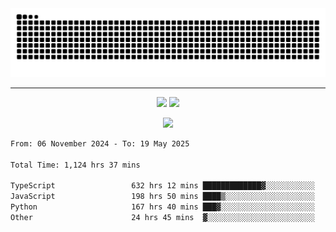 <div align="center">
  <picture>
      <source
    media="(prefers-color-scheme: dark)"
      srcset="https://raw.githubusercontent.com/platane/snk/output/github-contribution-grid-snake-dark.svg"
      />
    <source
      media="(prefers-color-scheme: light)"
      srcset="https://raw.githubusercontent.com/xct007/xct007/output/github-contribution-grid-snake.svg"
      />
    <img
      alt="Snake"
      src="https://raw.githubusercontent.com/xct007/xct007/output/github-contribution-grid-snake.svg"
      />
  </picture>

</div>

___
<p align="center">
  <img src="https://readme-stats-blush-eta.vercel.app/api/top-langs/?username=xct007&layout=compact" />
  <img src="https://readme-stats-blush-eta.vercel.app/api?username=xct007&show_icons=true&theme=transparent&hide_title=true&include_all_commits=true" />
</p>

<p align="center">
  <img src="https://github-profile-trophy.vercel.app/?username=xct007&no-bg=true&rank=S,SS,SSS,A,AA,AAA,UNKNOWN,SECRET&row=3&title=-Followers,-Stars&margin-w=15&margin-h=15&column=2" />
</p>
<!--START_SECTION:waka-->

```txt
From: 06 November 2024 - To: 19 May 2025

Total Time: 1,124 hrs 37 mins

TypeScript                 632 hrs 12 mins █████████████▓░░░░░░░░░░░   55.00 %
JavaScript                 198 hrs 50 mins ████▒░░░░░░░░░░░░░░░░░░░░   17.30 %
Python                     167 hrs 40 mins ███▓░░░░░░░░░░░░░░░░░░░░░   14.59 %
Other                      24 hrs 45 mins  ▓░░░░░░░░░░░░░░░░░░░░░░░░   02.15 %
```

<!--END_SECTION:waka-->

